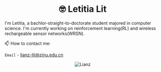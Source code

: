 <p align="center"> <h1 align="center"> 🤓 Letitia Lit</h1> </p>
<p align="center">
<a href="https://lianz-lit.github.io/" target="_blank"></a>
</p>

I'm Letitia, a bachlor-straight-to-doctorate student majored in computer science. 
I'm currently working on reinforcement learning(RL) and wireless rechargeable sensor networks(WRSN).

📫 How to contact me: 

<!-- `Website` - [lianz-lit](https://sourl.cn/86nVBD) -->

`Email` - [lianz-lit@zjnu.edu.cn](https://mail.163.com/)

<!-- `Ins` - [lianz-lit](https://www.instagram.com/lianzlit/) -->

<p align="center">
	<img src=https://github-readme-stats.vercel.app/api?username=lianz-lit&show_icons=true alt=Lianz />
</p>
